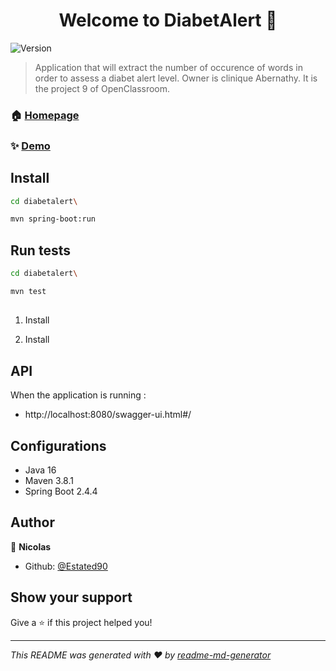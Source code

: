 <h1 align="center">Welcome to DiabetAlert 👋</h1>
<p>
  <img alt="Version" src="https://img.shields.io/badge/version-1.0.0-blue.svg?cacheSeconds=2592000" />
</p>


> Application that will extract the number of occurence of words in order to assess a diabet alert level. Owner is clinique Abernathy. It is the project 9 of OpenClassroom.

### 🏠 [Homepage](http://localhost:4200/patient)

### ✨ [Demo](http://localhost:4200/patient)

## Install

```sh
cd diabetalert\
```

```sh
mvn spring-boot:run
```

## Run tests

```sh
cd diabetalert\
```

```sh
mvn test
```

## 

1. Install 

   [Java]: https://docs.oracle.com/javase/8/docs/technotes/guides/install/install_overview.html	"java installation guide"

2. Install 

   [Maven]: http://maven.apache.org/download.cgi	"Maven installation guide"


## API

When the application is running :

- http://localhost:8080/swagger-ui.html#/

## Configurations

- Java 16
- Maven 3.8.1
- Spring Boot 2.4.4

## Author

👤 **Nicolas**

* Github: [@Estated90](https://github.com/Estated90)

## Show your support

Give a ⭐️ if this project helped you!

***
_This README was generated with ❤️ by [readme-md-generator](https://github.com/kefranabg/readme-md-generator)_